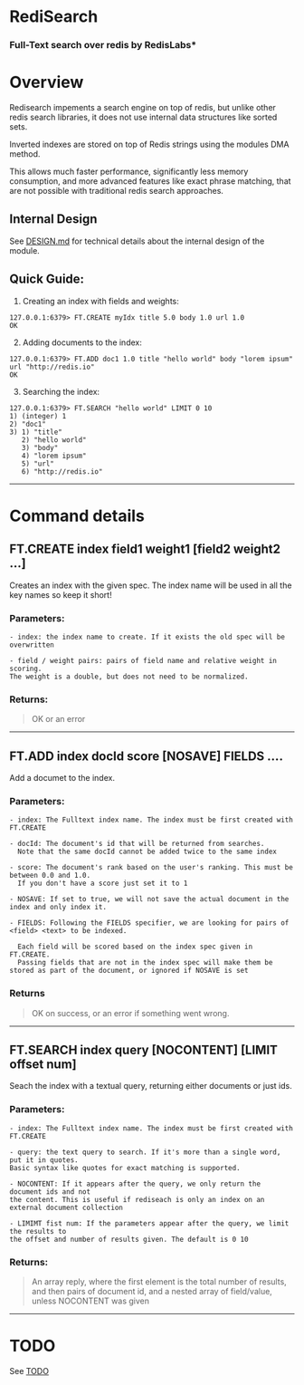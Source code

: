 # RediSearch 
### Full-Text search over redis by RedisLabs*

# Overview

Redisearch impements a search engine on top of redis, but unlike other redis 
search libraries, it does not use internal data structures like sorted sets.

Inverted indexes are stored on top of Redis strings using the modules DMA method.

This allows much faster performance, significantly less memory consumption, and
more advanced features like exact phrase matching, that are not possible with 
traditional redis search approaches. 

## Internal Design

See [DESIGN.md](DESIGN.md) for technical details about the internal design of the module. 

## Quick Guide:

1. Creating an index with fields and weights:
```
127.0.0.1:6379> FT.CREATE myIdx title 5.0 body 1.0 url 1.0
OK 
``` 

2. Adding documents to the index:
```
127.0.0.1:6379> FT.ADD doc1 1.0 title "hello world" body "lorem ipsum" url "http://redis.io"
OK
```

3. Searching the index:
```
127.0.0.1:6379> FT.SEARCH "hello world" LIMIT 0 10
1) (integer) 1
2) "doc1"
3) 1) "title"
   2) "hello world"
   3) "body"
   4) "lorem ipsum"
   5) "url"
   6) "http://redis.io"
```

---- 

# Command details

## FT.CREATE index field1 weight1 [field2 weight2 ...]

Creates an index with the given spec. The index name will be used in all the key names
so keep it short!

### Parameters:

    - index: the index name to create. If it exists the old spec will be overwritten
    
    - field / weight pairs: pairs of field name and relative weight in scoring. 
    The weight is a double, but does not need to be normalized.

### Returns:
> OK or an error

----

## FT.ADD index docId score [NOSAVE] FIELDS <field> <text> ....

Add a documet to the index.

### Parameters:

    - index: The Fulltext index name. The index must be first created with FT.CREATE

    - docId: The document's id that will be returned from searches. 
      Note that the same docId cannot be added twice to the same index

    - score: The document's rank based on the user's ranking. This must be between 0.0 and 1.0. 
      If you don't have a score just set it to 1

    - NOSAVE: If set to true, we will not save the actual document in the index and only index it.
    
    - FIELDS: Following the FIELDS specifier, we are looking for pairs of <field> <text> to be indexed.
    
      Each field will be scored based on the index spec given in FT.CREATE. 
      Passing fields that are not in the index spec will make them be stored as part of the document, or ignored if NOSAVE is set 
    
### Returns
> OK on success, or an error if something went wrong.

----

## FT.SEARCH index query [NOCONTENT] [LIMIT offset num] 
Seach the index with a textual query, returning either documents or just ids.

### Parameters:
    - index: The Fulltext index name. The index must be first created with FT.CREATE

    - query: the text query to search. If it's more than a single word, put it in quotes.
    Basic syntax like quotes for exact matching is supported.

    - NOCONTENT: If it appears after the query, we only return the document ids and not 
    the content. This is useful if rediseach is only an index on an external document collection

    - LIMIMT fist num: If the parameters appear after the query, we limit the results to 
    the offset and number of results given. The default is 0 10

### Returns:

> An array reply, where the first element is the total number of results, and then pairs of
> document id, and a nested array of field/value, unless NOCONTENT was given
   
----
   
# TODO
See [TODO](TODO.md)